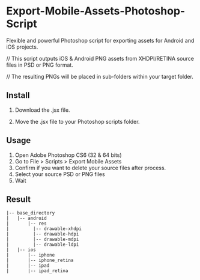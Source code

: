 Export-Mobile-Assets-Photoshop-Script
=====================================

Flexible and powerful Photoshop script for exporting assets for Android and iOS projects.

// This script outputs iOS & Android PNG assets from XHDPI/RETINA source files in PSD or PNG format. 

// The resulting PNGs will be placed in sub-folders within your target folder.


## Install

1. Download the .jsx file.

2. Move the .jsx file to your Photoshop scripts folder. 


## Usage

1. Open Adobe Photoshop CS6 (32 & 64 bits)
2. Go to File > Scripts > Export Mobile Assets
3. Confirm if you want to delete your source files after process.
4. Select your source PSD or PNG files
4. Wait

## Result

    |-- base_directory
    |   |-- android
    |       |-- res
    |         |-- drawable-xhdpi
    |         |-- drawable-hdpi
    |         |-- drawable-mdpi
    |         |-- drawable-ldpi
    |   |-- ios
    |       |-- iphone
    |       |-- iphone_retina
    |       |-- ipad
    |       |-- ipad_retina
    
